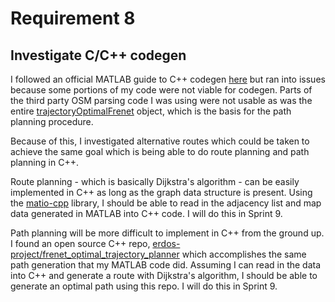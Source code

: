 # Requirement 8
## Investigate C/C++ codegen

I followed an official MATLAB guide to C++ codegen [here](https://www.mathworks.com/help/dsp/ug/generate-c-code-from-matlab-code-1.html) but ran into issues because some portions of my code were not viable for codegen. Parts of the third party OSM parsing code I was using were not usable as was the entire [trajectoryOptimalFrenet](https://www.mathworks.com/help/nav/ref/trajectoryoptimalfrenet.html) object, which is the basis for the path planning procedure.

Because of this, I investigated alternative routes which could be taken to achieve the same goal which is being able to do route planning and path planning in C++.

Route planning - which is basically Dijkstra's algorithm - can be easily implemented in C++ as long as the graph data structure is present. Using the [matio-cpp](https://github.com/ami-iit/matio-cpp) library, I should be able to read in the adjacency list and map data generated in MATLAB into C++ code. I will do this in Sprint 9.

Path planning will be more difficult to implement in C++ from the ground up. I found an open source C++ repo, [erdos-project/frenet_optimal_trajectory_planner](https://github.com/erdos-project/frenet_optimal_trajectory_planner) which accomplishes the same path generation that my MATLAB code did. Assuming I can read in the data into C++ and generate a route with Dijkstra's algorithm, I should be able to generate an optimal path using this repo. I will do this in Sprint 9.